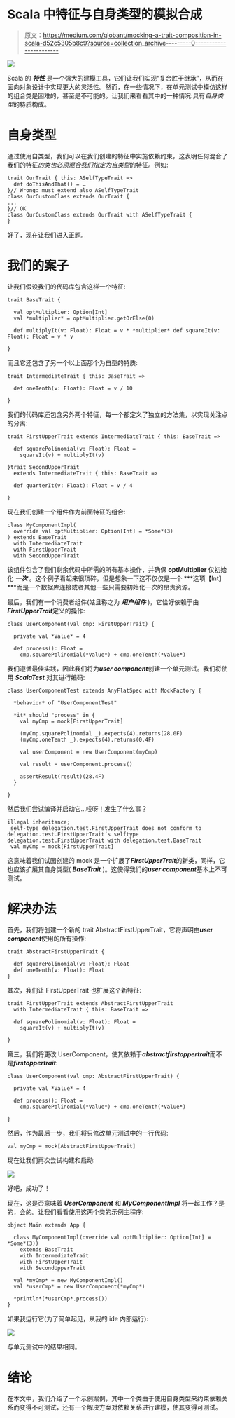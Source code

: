 # Scala 中特征与自身类型的模拟合成

> 原文：<https://medium.com/globant/mocking-a-trait-composition-in-scala-d52c5305b8c9?source=collection_archive---------0----------------------->

![](img/4f78afc9424e7d91af19587b5cb1dbbf.png)

Scala 的 ***特性*** 是一个强大的建模工具，它们让我们实现“复合胜于继承”，从而在面向对象设计中实现更大的灵活性。然而，在一些情况下，在单元测试中模仿这样的组合类是困难的，甚至是不可能的。让我们来看看其中的一种情况:具有*自身类型*的特质构成。

# 自身类型

通过使用自类型，我们可以在我们创建的特征中实施依赖约束，这表明任何混合了我们的特征*的类也必须混合我们指定为自类型*的特征。例如:

```
trait OurTrait { this: ASelfTypeTrait =>
  def doThisAndThat() = …
}// Wrong: must extend also ASelfTypeTrait
class OurCustomClass extends OurTrait {
...
}// OK
class OurCustomClass extends OurTrait with ASelfTypeTrait {
}
```

好了，现在让我们进入正题。

# 我们的案子

让我们假设我们的代码库包含这样一个特征:

```
trait BaseTrait {

  val optMultiplier: Option[Int]
  val *multiplier* = optMultiplier.getOrElse(0)

  def multiplyIt(v: Float): Float = v * *multiplier* def squareIt(v: Float): Float = v * v

}
```

而且它还包含了另一个以上面那个为自型的特质:

```
trait IntermediateTrait { this: BaseTrait =>

  def oneTenth(v: Float): Float = v / 10

}
```

我们的代码库还包含另外两个特征，每一个都定义了独立的方法集，以实现关注点的分离:

```
trait FirstUpperTrait extends IntermediateTrait { this: BaseTrait =>

  def squarePolinomial(v: Float): Float =
    squareIt(v) + multiplyIt(v)

}trait SecondUpperTrait
  extends IntermediateTrait { this: BaseTrait =>

  def quarterIt(v: Float): Float = v / 4

}
```

现在我们创建一个组件作为前面特征的组合:

```
class MyComponentImpl(
  override val optMultiplier: Option[Int] = *Some*(3)
) extends BaseTrait
  with IntermediateTrait
  with FirstUpperTrait
  with SecondUpperTrait
```

该组件包含了我们剩余代码中所需的所有基本操作，并确保 **optMultiplier** 仅初始化 ***一次*** 。这个例子看起来很琐碎，但是想象一下这不仅仅是一个 ***选项【Int】***而是一个数据库连接或者其他一些只需要初始化一次的昂贵资源。

最后，我们有一个消费者组件(姑且称之为 ***用户组件*** )，它恰好依赖于由***FirstUpperTrait***定义的操作:

```
class UserComponent(val cmp: FirstUpperTrait) {

  private val *Value* = 4

  def process(): Float =
    cmp.squarePolinomial(*Value*) + cmp.oneTenth(*Value*) 
```

我们遵循最佳实践，因此我们将为***user component***创建一个单元测试。我们将使用 ***ScalaTest*** 对其进行编码:

```
class UserComponentTest extends AnyFlatSpec with MockFactory {

  *behavior* of "UserComponentTest"

  *it* should "process" in {
    val myCmp = mock[FirstUpperTrait]

    (myCmp.squarePolinomial _).expects(4).returns(28.0F)
    (myCmp.oneTenth _).expects(4).returns(0.4F)

    val userComponent = new UserComponent(myCmp)

    val result = userComponent.process()

    assertResult(result)(28.4F)
  }

}
```

然后我们尝试编译并启动它…哎呀！发生了什么事？

```
illegal inheritance;
 self-type delegation.test.FirstUpperTrait does not conform to delegation.test.FirstUpperTrait’s selftype delegation.test.FirstUpperTrait with delegation.test.BaseTrait
 val myCmp = mock[FirstUpperTrait]
```

这意味着我们试图创建的 mock 是一个扩展了***FirstUpperTrait***的新类，同样，它也应该扩展其自身类型( ***BaseTrait*** )。这使得我们的***user component***基本上不可测试。

# 解决办法

首先，我们将创建一个新的 trait AbstractFirstUpperTrait，它将声明由***user component***使用的所有操作:

```
trait AbstractFirstUpperTrait {

  def squarePolinomial(v: Float): Float
  def oneTenth(v: Float): Float
}
```

其次，我们让 FirstUpperTrait 也扩展这个新特征:

```
trait FirstUpperTrait extends AbstractFirstUpperTrait
  with IntermediateTrait { this: BaseTrait =>

  def squarePolinomial(v: Float): Float =
    squareIt(v) + multiplyIt(v)

}
```

第三，我们将更改 UserComponent，使其依赖于***abstractfirstoppertrait***而不是***firstoppertrait***:

```
class UserComponent(val cmp: AbstractFirstUpperTrait) {

  private val *Value* = 4

  def process(): Float =
    cmp.squarePolinomial(*Value*) + cmp.oneTenth(*Value*)

}
```

然后，作为最后一步，我们将只修改单元测试中的一行代码:

```
val myCmp = mock[AbstractFirstUpperTrait]
```

现在让我们再次尝试构建和启动:

![](img/b0a736214a8438c4e38e67d05043f0c3.png)

好吧，成功了！

现在，这是否意味着 ***UserComponent*** 和 ***MyComponentImpl*** 将一起工作？是的，会的。让我们看看使用这两个类的示例主程序:

```
object Main extends App {

  class MyComponentImpl(override val optMultiplier: Option[Int] = *Some*(3))
    extends BaseTrait
    with IntermediateTrait
    with FirstUpperTrait
    with SecondUpperTrait

  val *myCmp* = new MyComponentImpl()
  val *userCmp* = new UserComponent(*myCmp*)

  *println*(*userCmp*.process())
}
```

如果我运行它(为了简单起见，从我的 ide 内部运行):

![](img/af5d82fb4e854ab5c7c5c45a198d726d.png)

与单元测试中的结果相同。

# 结论

在本文中，我们介绍了一个示例案例，其中一个类由于使用自身类型来约束依赖关系而变得不可测试，还有一个解决方案对依赖关系进行建模，使其变得可测试。